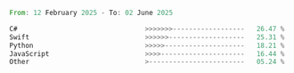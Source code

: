<!--START_SECTION:Languages-->

```rust
From: 12 February 2025 - To: 02 June 2025

C#                                >>>>>>>------------------   26.47 %
Swift                             >>>>>>-------------------   25.31 %
Python                            >>>>>--------------------   18.21 %
JavaScript                        >>>>---------------------   16.44 %
Other                             >------------------------   05.24 %
```

<!--END_SECTION:Languages-->
